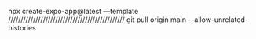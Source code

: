 npx create-expo-app@latest —template 
///////////////////////////////////////////////
git pull origin main --allow-unrelated-histories
